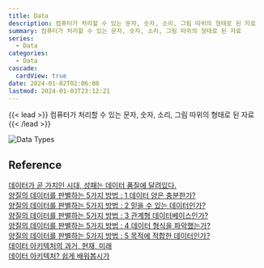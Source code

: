 ```yaml
---
title: Data
description: 컴퓨터가 처리할 수 있는 문자, 숫자, 소리, 그림 따위의 형태로 된 자료
summary: 컴퓨터가 처리할 수 있는 문자, 숫자, 소리, 그림 따위의 형태로 된 자료
series:
  - Data
categories:
  - Data
cascade:
  cardView: true
date: 2024-01-02T02:06:08
lastmod: 2024-01-03T23:12:21
---
```


{{< lead >}}
컴퓨터가 처리할 수 있는 문자, 숫자, 소리, 그림 따위의 형태로 된 자료
{{< /lead >}}

![Data Types](media/images/data-types.png "https://ko.wikipedia.org/wiki/%ED%8C%8C%EC%9D%BC:Data_types_-_en.svg")

## Reference

[데이터가 곧 가치인 시대, 성패는 데이터 품질에 달려있다.](https://yozm.wishket.com/magazine/detail/2144/)  
[양질의 데이터를 판별하는 5가지 방법 : 1 데이터 양은 충분한가?](https://yozm.wishket.com/magazine/detail/1070/)  
[양질의 데이터를 판별하는 5가지 방법 : 2 믿을 수 있는 데이터인가?](https://yozm.wishket.com/magazine/detail/1074/)  
[양질의 데이터를 판별하는 5가지 방법 : 3 관계형 데이터베이스인가?](https://yozm.wishket.com/magazine/detail/1096/)  
[양질의 데이터를 판별하는 5가지 방법 : 4 데이터 형식을 파악했는가?](https://yozm.wishket.com/magazine/detail/1107/)  
[양질의 데이터를 판별하는 5가지 방법 : 5 목적에 적합한 데이터인가?](https://yozm.wishket.com/magazine/detail/1123/)  
[데이터 아키텍처의 과거, 현재, 미래](https://devocean.sk.com/blog/techBoardDetail.do?ID=164748&boardType=techBlog)  
[데이터 아키텍처? 쉽게 배워봅시가](https://yozm.wishket.com/magazine/detail/2396/)
